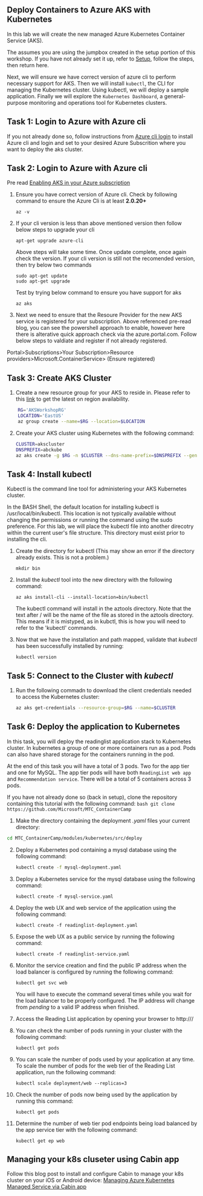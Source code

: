 ## Deploy Containers to Azure AKS with Kubernetes

In this lab we will create the new managed Azure Kubernetes Container Service (AKS). 

The assumes you are using the jumpbox created in the setup portion of this workshop. If you have not already set it up, refer to [Setup](setup/deploy-linuxjumpbox.md), follow the steps, then return here.

Next, we will ensure we have correct version of azure cli to perform necessary support for AKS. Then we will install `kubectl`, the CLI for managing the Kubernetes cluster. Using kubectl, we will deploy a sample application. Finally we will explore the `Kubernetes Dashboard`, a general-purpose monitoring and operations tool for Kubernetes clusters.

## Task 1: Login to Azure with Azure cli

If you not already done so, follow instructions from [Azure cli login](setup/xplat-cli-login.md) to install Azure cli and login and set to your desired Azure Subscrition where you want to deploy the aks cluster.

## Task 2: Login to Azure with Azure cli

Pre read [Enabling AKS in your Azure subscription](https://blogs.msdn.microsoft.com/alimaz/2017/10/24/enabling-aks-in-your-azure-subscription/)
    

1. Ensure you have correct version of Azure cli. Check by following command to ensure the Azure Cli is at least **2.0.20+**

    ```
    az -v
    ```
2. If your cli version is less than above mentioned version then follow below steps to upgrade your cli

    ```
    apt-get upgrade azure-cli
    ```
    Above steps will take some time. Once update complete, once again check the version. If your cli version is still not the recomended version, then try below two commands

    ```
    sudo apt-get update
    sudo apt-get upgrade
    ```

    Test by trying below command to ensure you have support for aks

    ```
    az aks
    ```

3. Next we need to ensure that the Resoure Provider for the new AKS service is registered for your subscription. Above referenced pre-read blog, you can see the powershell approach to enable, however here there is alterative quick approach check via the azure.portal.com. Follow below steps to valdiate and register if not already registered.

Portal>Subscriptions>Your Subscription>Resource providers>Microsoft.ContainerService> (Ensure registered)

## Task 3: Create AKS Cluster
1. Create a new resource group for your AKS to reside in.  Please refer to this [link](https://github.com/Azure/AKS/blob/master/preview_regions.md) to get the latest on region availability. 

```bash
    RG='AKSWorkshopRG'
    LOCATION='EastUS'
    az group create --name=$RG --location=$LOCATION
```        

2.  Create your AKS cluster using Kubernetes with the following command:
    ```bash
    CLUSTER=akscluster
    DNSPREFIX=abckube
    az aks create -g $RG -n $CLUSTER --dns-name-prefix=$DNSPREFIX --generate-ssh-keys
    ```
## Task 4: Install kubectl
Kubectl is the command line tool for administering your AKS Kubernetes cluster.  

In the BASH Shell, the default location for installing kubectl is /usr/local/bin/kubectl.  This location is not typically available without changing the permissions or running the command using the sudo preference.  For this lab, we will place the kubectl file into another direcotry within the current user's file structure.  This directory must exist prior to installing the cli.

1. Create the directory for kubectl  (This may show an error if the directory already exists.  This is not a problem.)
    ```none
    mkdir bin
    ```

2. Install the *kubectl* tool into the new directory with the following command:

    ```none
    az aks install-cli --install-location=bin/kubectl
    ```

    The kubectl command will install in the aztools directory.  Note that the text after / will be the name of the file as stored in the aztools directory.  This means if it is mistyped, as in kubctl, this is how you will need to refer to the 'kubectl' commands.  

3. Now that we have the installation and path mapped, validate that *kubectl* has been successfully installed by running:
    ```none
    kubectl version
    ```

## Task 5: Connect to the Cluster with *kubectl*
1. Run the following commadn to download the client credentials needed to access the Kubernetes cluster:

    ```bash
    az aks get-credentials --resource-group=$RG --name=$CLUSTER
    ```

## Task 6: Deploy the application to Kubernetes
In this task, you will deploy the readinglist application stack to Kubernetes cluster. In kubernetes a group of one or more containers run as a pod. Pods can also have shared storage for the containers running in the pod. 

At the end of this task you will have a total of 3 pods. Two for the app tier and one for MySQL. The app tier pods will have both `ReadingList web app` and `Recommendation service`. There will be a total of 5 containers across 3 pods. 

If you have not already done so (back in setup), clone the repository containing this tutorial with the following command:
    ```bash
    git clone https://github.com/Microsoft/MTC_ContainerCamp
    ```
1. Make the directory containing the deployment *.yaml* files your current directory: 
```bash
cd MTC_ContainerCamp/modules/kubernetes/src/deploy
```
2. Deploy a Kubernetes pod containing a mysql database using the following command:
    ```bash
    kubectl create -f mysql-deployment.yaml
    ```
3. Deploy a Kubernetes service for the mysql database using the following command:
    ```
    kubectl create -f mysql-service.yaml
    ```
4. Deploy the web UX and web service of the application using the following command:
    ```none
    kubectl create -f readinglist-deployment.yaml
    ```
5. Expose the web UX as a public service by running the following command:
    ```none
    kubectl create -f readinglist-service.yaml
    ```
6. Monitor the service creation and find the public IP address when the load balancer is configured by running the following command:
    ```none
    kubectl get svc web
    ```
    You will have to execute the command several times while you wait for the load balancer to be properly configured.  The IP address will change from *pending* to a valid IP address when finished.

7. Access the Reading List application by opening your browser to http://<PublicIP>/

8. You can check the number of pods running in your cluster with the following command:
    ```none
    kubectl get pods
    ```
9. You can scale the number of pods used by your application at any time. To scale the number of pods for the web tier of the Reading List application, run the following command:
    ```none
    kubectl scale deployment/web --replicas=3
    ```
10. Check the number of pods now being used by the application by running this command:
    ```none
    kubectl get pods
    ```
13. Determine the number of web tier pod endpoints being load balanced by the app service tier with the following command:
    ```none
    kubectl get ep web
    ```
<!--   Commenting out dashboard until we can solve the remote proxy problem
## Task 7: Explore the Kubernetes cluster with the Dashboard
The Kubernetes Dashboard is web interface that provides general-purpose monitoring and operations for Kubernetes clusters.  You can access this dashboard from your local machine via a proxy tunnel created by the *kubectl* tool.

1. To open a proxy tunnel to the Kubernetes Dashboard, run the following command:
    ```none
    kubectl proxy -p 8001
    ```
2. Open the browser on you machine and navigate to [http://localhost:8001/ui](http://localhost:8001/ui)

3. You can also try:
    ```
     az aks browse -n [Cluster Name] -g [Resource Group] 
    ```

-->
## Managing your k8s cluseter using Cabin app ##
 Follow this blog post to install and configure Cabin to manage your k8s cluster on your iOS or Android device:
 [Managing Azure Kubernetes Managed Service via Cabin app](https://blogs.msdn.microsoft.com/alimaz/2017/10/31/managing-azure-kubernetes-managed-service-aks-using-cabin-app/)
